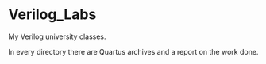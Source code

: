 # Verilog_Labs

My Verilog university classes.

In every directory there are Quartus archives and a report on the work done.
